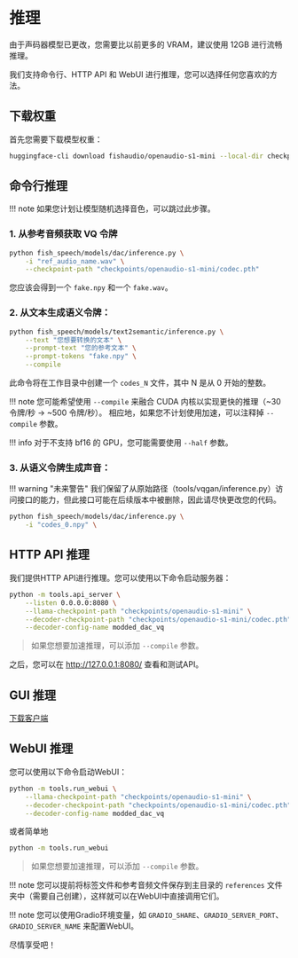 # 推理

由于声码器模型已更改，您需要比以前更多的 VRAM，建议使用 12GB 进行流畅推理。

我们支持命令行、HTTP API 和 WebUI 进行推理，您可以选择任何您喜欢的方法。

## 下载权重

首先您需要下载模型权重：

```bash
huggingface-cli download fishaudio/openaudio-s1-mini --local-dir checkpoints/openaudio-s1-mini
```

## 命令行推理

!!! note
    如果您计划让模型随机选择音色，可以跳过此步骤。

### 1. 从参考音频获取 VQ 令牌

```bash
python fish_speech/models/dac/inference.py \
    -i "ref_audio_name.wav" \
    --checkpoint-path "checkpoints/openaudio-s1-mini/codec.pth"
```

您应该会得到一个 `fake.npy` 和一个 `fake.wav`。

### 2. 从文本生成语义令牌：

```bash
python fish_speech/models/text2semantic/inference.py \
    --text "您想要转换的文本" \
    --prompt-text "您的参考文本" \
    --prompt-tokens "fake.npy" \
    --compile
```

此命令将在工作目录中创建一个 `codes_N` 文件，其中 N 是从 0 开始的整数。

!!! note
    您可能希望使用 `--compile` 来融合 CUDA 内核以实现更快的推理（~30 令牌/秒 -> ~500 令牌/秒）。
    相应地，如果您不计划使用加速，可以注释掉 `--compile` 参数。

!!! info
    对于不支持 bf16 的 GPU，您可能需要使用 `--half` 参数。

### 3. 从语义令牌生成声音：

!!! warning "未来警告"
    我们保留了从原始路径（tools/vqgan/inference.py）访问接口的能力，但此接口可能在后续版本中被删除，因此请尽快更改您的代码。

```bash
python fish_speech/models/dac/inference.py \
    -i "codes_0.npy" \
```

## HTTP API 推理

我们提供HTTP API进行推理。您可以使用以下命令启动服务器：

```bash
python -m tools.api_server \
    --listen 0.0.0.0:8080 \
    --llama-checkpoint-path "checkpoints/openaudio-s1-mini" \
    --decoder-checkpoint-path "checkpoints/openaudio-s1-mini/codec.pth" \
    --decoder-config-name modded_dac_vq
```

> 如果您想要加速推理，可以添加 `--compile` 参数。

之后，您可以在 http://127.0.0.1:8080/ 查看和测试API。

## GUI 推理 
[下载客户端](https://github.com/AnyaCoder/fish-speech-gui/releases)

## WebUI 推理

您可以使用以下命令启动WebUI：

```bash
python -m tools.run_webui \
    --llama-checkpoint-path "checkpoints/openaudio-s1-mini" \
    --decoder-checkpoint-path "checkpoints/openaudio-s1-mini/codec.pth" \
    --decoder-config-name modded_dac_vq
```

或者简单地

```bash
python -m tools.run_webui
```
> 如果您想要加速推理，可以添加 `--compile` 参数。

!!! note
    您可以提前将标签文件和参考音频文件保存到主目录的 `references` 文件夹中（需要自己创建），这样就可以在WebUI中直接调用它们。

!!! note
    您可以使用Gradio环境变量，如 `GRADIO_SHARE`、`GRADIO_SERVER_PORT`、`GRADIO_SERVER_NAME` 来配置WebUI。

尽情享受吧！
